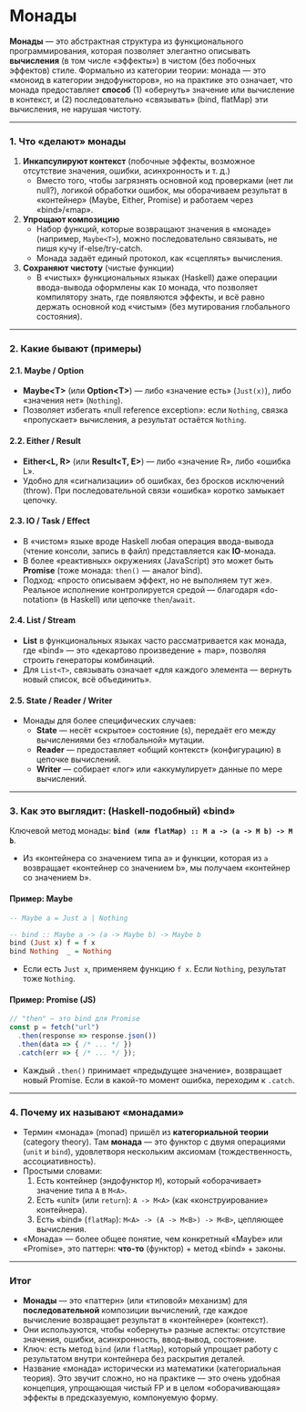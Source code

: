 # Монады

**Монады** — это абстрактная структура из функционального программирования, которая позволяет элегантно описывать **вычисления** (в том числе «эффекты») в чистом (без побочных эффектов) стиле. Формально из категории теории: монада — это «моноид в категории эндофункторов», но на практике это означает, что монада предоставляет **способ** (1) «обернуть» значение или вычисление в контекст, и (2) последовательно «связывать» (bind, flatMap) эти вычисления, не нарушая чистоту.

***

### 1. Что «делают» монады

1. **Инкапсулируют контекст** (побочные эффекты, возможное отсутствие значения, ошибки, асинхронность и т. д.)
   * Вместо того, чтобы загрязнять основной код проверками (нет ли null?), логикой обработки ошибок, мы оборачиваем результат в «контейнер» (Maybe, Either, Promise) и работаем через «bind»/«map».
2. **Упрощают композицию**
   * Набор функций, которые возвращают значения в «монаде» (например, `Maybe<T>`), можно последовательно связывать, не пишя кучу if-else/try-catch.
   * Монада задаёт единый протокол, как «сцеплять» вычисления.
3. **Сохраняют чистоту** (чистые функции)
   * В «чистых» функциональных языках (Haskell) даже операции ввода-вывода оформлены как `IO` монада, что позволяет компилятору знать, где появляются эффекты, и всё равно держать основной код «чистым» (без мутирования глобального состояния).

***

### 2. Какие бывают (примеры)

#### 2.1. Maybe / Option

* **Maybe\<T>** (или **Option\<T>**) — либо «значение есть» (`Just(x)`), либо «значения нет» (`Nothing`).
* Позволяет избегать «null reference exception»: если `Nothing`, связка «пропускает» вычисления, а результат остаётся `Nothing`.

#### 2.2. Either / Result

* **Either\<L, R>** (или **Result\<T, E>**) — либо «значение R», либо «ошибка L».
* Удобно для «сигнализации» об ошибках, без бросков исключений (throw). При последовательной связи «ошибка» коротко замыкает цепочку.

#### 2.3. IO / Task / Effect

* В «чистом» языке вроде Haskell любая операция ввода-вывода (чтение консоли, запись в файл) представляется как **IO**-монада.
* В более «реактивных» окружениях (JavaScript) это может быть **Promise** (тоже монада: `then()` — аналог bind).
* Подход: «просто описываем эффект, но не выполняем тут же». Реальное исполнение контролируется средой — благодаря «do-notation» (в Haskell) или цепочке `then`/`await`.

#### 2.4. List / Stream

* **List** в функциональных языках часто рассматривается как монада, где «bind» — это «декартово произведение + map», позволяя строить генераторы комбинаций.
* Для `List<T>`, связывать означает «для каждого элемента — вернуть новый список, всё объединить».

#### 2.5. State / Reader / Writer

* Монады для более специфических случаев:
  * **State** — несёт «скрытое» состояние (s), передаёт его между вычислениями без «глобальной» мутации.
  * **Reader** — предоставляет «общий контекст» (конфигурацию) в цепочке вычислений.
  * **Writer** — собирает «лог» или «аккумулирует» данные по мере вычислений.

***

### 3. Как это выглядит: (Haskell-подобный) «bind»

Ключевой метод монады: **`bind (или flatMap) :: M a -> (a -> M b) -> M b`**.

* Из «контейнера со значением типа a» и функции, которая из `a` возвращает «контейнер со значением b», мы получаем «контейнер со значением b».

#### Пример: Maybe

```hs
-- Maybe a = Just a | Nothing

-- bind :: Maybe a -> (a -> Maybe b) -> Maybe b
bind (Just x) f = f x
bind Nothing  _ = Nothing
```

* Если есть `Just x`, применяем функцию `f x`. Если `Nothing`, результат тоже `Nothing`.

#### Пример: Promise (JS)

```js
// "then" — это bind для Promise
const p = fetch("url")
  .then(response => response.json())
  .then(data => { /* ... */ })
  .catch(err => { /* ... */ });
```

* Каждый `.then()` принимает «предыдущее значение», возвращает новый Promise. Если в какой-то момент ошибка, переходим к `.catch`.

***

### 4. Почему их называют «монадами»

* Термин «монада» (monad) пришёл из **категориальной теории** (category theory). Там **монада** — это функтор с двумя операциями (`unit` и `bind`), удовлетворя нескольким аксиомам (тождественность, ассоциативность).
* Простыми словами:
  1. Есть контейнер (эндофунктор `M`), который «оборачивает» значение типа `A` в `M<A>`.
  2. Есть «unit» (или `return`): `A -> M<A>` (как «конструирование» контейнера).
  3. Есть «bind» (`flatMap`): `M<A> -> (A -> M<B>) -> M<B>`, цепляющее вычисления.
* «Монада» — более общее понятие, чем конкретный «Maybe» или «Promise», это паттерн: **что-то** (функтор) + метод «bind» + законы.

***

### Итог

* **Монады** — это «паттерн» (или «типовой» механизм) для **последовательной** композиции вычислений, где каждое вычисление возвращает результат в «контейнере» (контекст).
* Они используются, чтобы «обернуть» разные аспекты: отсутствие значения, ошибки, асинхронность, ввод-вывод, состояние.
* Ключ: есть метод `bind` (или `flatMap`), который упрощает работу с результатом внутри контейнера без раскрытия деталей.
* Название «монада» исторически из математики (категориальная теория). Это звучит сложно, но на практике — это очень удобная концепция, упрощающая чистый FP и в целом «оборачивающая» эффекты в предсказуемую, компонуемую форму.
